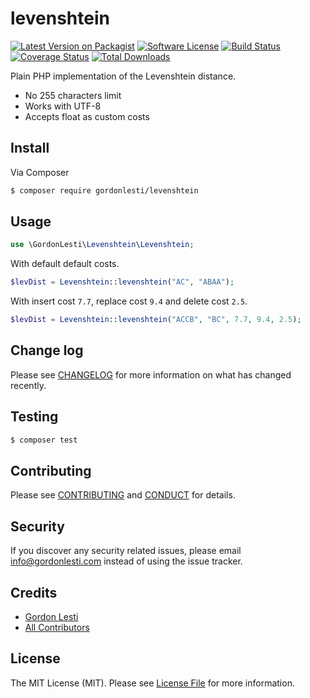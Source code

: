 # levenshtein

[![Latest Version on Packagist][ico-version]][link-packagist]
[![Software License][ico-license]](LICENSE.md)
[![Build Status][ico-travis]][link-travis]
[![Coverage Status][ico-coveralls]][link-coveralls]
[![Total Downloads][ico-downloads]][link-downloads]

Plain PHP implementation of the Levenshtein distance.
* No 255 characters limit
* Works with UTF-8
* Accepts float as custom costs

## Install

Via Composer

``` bash
$ composer require gordonlesti/levenshtein
```

## Usage

``` php
use \GordonLesti\Levenshtein\Levenshtein;
```

With default default costs.

``` php
$levDist = Levenshtein::levenshtein("AC", "ABAA");
```

With insert cost `7.7`, replace cost `9.4` and delete cost `2.5`.

``` php
$levDist = Levenshtein::levenshtein("ACCB", "BC", 7.7, 9.4, 2.5);
```

## Change log

Please see [CHANGELOG](CHANGELOG.md) for more information on what has changed recently.

## Testing

``` bash
$ composer test
```

## Contributing

Please see [CONTRIBUTING](CONTRIBUTING.md) and [CONDUCT](CONDUCT.md) for details.

## Security

If you discover any security related issues, please email info@gordonlesti.com instead of using the issue tracker.

## Credits

- [Gordon Lesti][link-author]
- [All Contributors][link-contributors]

## License

The MIT License (MIT). Please see [License File](LICENSE.md) for more information.

[ico-version]: https://img.shields.io/packagist/v/gordonlesti/levenshtein.svg?style=flat-square
[ico-license]: https://img.shields.io/badge/license-MIT-brightgreen.svg?style=flat-square
[ico-travis]: https://img.shields.io/travis/GordonLesti/levenshtein/master.svg?style=flat-square
[ico-coveralls]: https://img.shields.io/coveralls/GordonLesti/levenshtein/master.svg?style=flat-square
[ico-downloads]: https://img.shields.io/packagist/dt/gordonlesti/levenshtein.svg?style=flat-square

[link-packagist]: https://packagist.org/packages/gordonlesti/levenshtein
[link-travis]: https://travis-ci.org/GordonLesti/levenshtein
[link-coveralls]: https://coveralls.io/r/GordonLesti/levenshtein?branch=master
[link-downloads]: https://packagist.org/packages/gordonlesti/levenshtein
[link-author]: https://github.com/GordonLesti
[link-contributors]: ../../contributors

